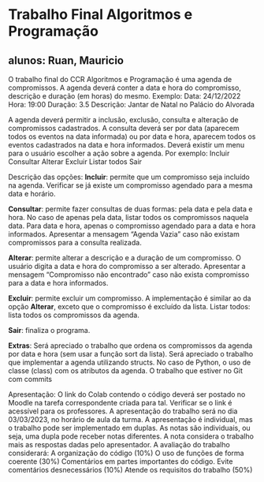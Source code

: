 # Trabalho Final Algoritmos e Programação

## alunos: Ruan, Mauricio

O trabalho final do CCR Algoritmos e Programação é uma agenda de compromissos. A agenda deverá conter a data e hora do compromisso, descrição e duração (em horas) do mesmo.
Exemplo:
Data: 24/12/2022
Hora: 19:00
Duração: 3.5
Descrição: Jantar de Natal no Palácio do Alvorada

A agenda deverá permitir a inclusão, exclusão, consulta e alteração de compromissos cadastrados. A consulta deverá ser por data (aparecem todos os eventos na data informada) ou por data e hora, aparecem todos os eventos cadastrados na data e hora informados.
Deverá existir um menu para o usuário escolher a ação sobre a agenda. Por exemplo:
Incluir
Consultar
Alterar
Excluir
Listar todos
Sair

Descrição das opções:
**Incluir**: permite que um compromisso seja incluído na agenda. Verificar se já existe um compromisso agendado para a mesma data e horário.

**Consultar**: permite fazer consultas de duas formas: pela data e pela data e hora. No caso de apenas pela data, listar todos os compromissos naquela data. Para data e hora, apenas o compromisso agendado para a data e hora informados. Apresentar a mensagem “Agenda Vazia” caso não existam compromissos para a consulta realizada.

**Alterar**: permite alterar a descrição e a duração de um compromisso. O usuário digita a data e hora do compromisso a ser alterado. Apresentar a mensagem “Compromisso não encontrado” caso não exista compromisso para a data e hora informados.

**Excluir**: permite excluir um compromisso. A implementação é similar ao da opção 
**Alterar**, exceto que o compromisso é excluído da lista.
Listar todos: lista todos os compromissos da agenda.

**Sair**: finaliza o programa.

**Extras**:
Será apreciado o trabalho que ordena os compromissos da agenda por data e hora (sem usar a função sort da lista).
Será apreciado o trabalho que implementar a agenda utilizando structs. No caso de Python, o uso de classe (class) com os atributos da agenda.
O trabalho que estiver no Git com commits

Apresentação:
O link do Colab contendo o código deverá ser postado no Moodle na tarefa correspondente criada para tal. Verificar se o link é acessível para os professores.
A apresentação do trabalho será no dia 03/03/2023, no horário de aula da turma.
A apresentação é individual, mas o trabalho pode ser implementado em duplas. As notas são individuais, ou seja, uma dupla pode receber notas diferentes. A nota considera o trabalho mais as respostas dadas pelo apresentador.
A avaliação do trabalho considerará:
A organização do código (10%)
O uso de funções de forma coerente (30%)
Comentários em partes importantes do código. Evite comentários desnecessários (10%)
Atende os requisitos do trabalho (50%)

